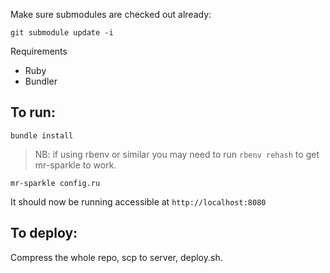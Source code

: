 Make sure submodules are checked out already:

```git submodule update -i```

Requirements
- Ruby
- Bundler

## To run:

```bundle install```

> NB: if using rbenv or similar you may need to run `rbenv rehash` to get mr-sparkle to work.

```mr-sparkle config.ru```

It should now be running accessible at `http://localhost:8080`

## To deploy:

Compress the whole repo, scp to server, deploy.sh.
